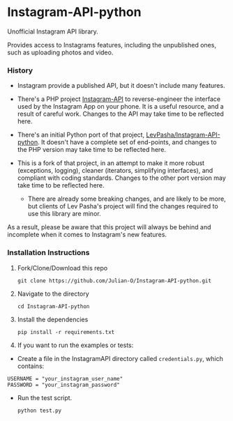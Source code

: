 # Instagram-API-python

Unofficial Instagram API library.

Provides access to Instagrams features, including the unpublished
ones, such as uploading photos and video.

### History

* Instagram provide a published API, but it doesn't include many
features.

* There's a PHP project [Instagram-API](https://github.com/mgp25/Instagram-API) to reverse-engineer the
interface used by the Instagram App on your phone. It is a useful resource, and a result of careful work. Changes to the API may take time to be reflected here.

* There's an initial Python port of that project, [LevPasha/Instagram-API-python](https://github.com/LevPasha/Instagram-API-python). It doesn't have a complete set of end-points, and changes to the PHP version may take time to be reflected here.

* This is a fork of that project, in an attempt to make it more robust (exceptions, logging), cleaner (iterators, simplifying interfaces), and compliant with coding standards. Changes to the other port version may take time to be reflected here.

   * There are already some breaking changes, and are likely to be more, but clients of Lev Pasha's project will find the changes required to use this library are minor.

As a result, please be aware that this project will always be behind and incomplete when it comes to Instagram's new features.


### Installation Instructions

1. Fork/Clone/Download this repo

    `git clone https://github.com/Julian-O/Instagram-API-python.git`


2. Navigate to the directory

    `cd Instagram-API-python`


3. Install the dependencies

    `pip install -r requirements.txt`


4. If you want to run the examples or tests:

  * Create a file in the
   InstagramAPI directory called `credentials.py`, which contains:

   ````
   USERNAME = "your_instagram_user_name"
   PASSWORD = "your_instagram_password"
   ````

  * Run the test script.

    `python test.py`
